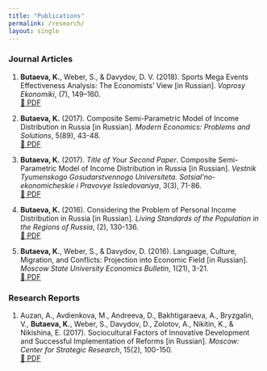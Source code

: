 ```yaml
---
title: "Publications"
permalink: /research/
layout: single
---
```


### Journal Articles

1.  **Butaeva, K.**, Weber, S., & Davydov, D. V. (2018). Sports Mega Events Effectiveness Analysis: The Economists’ View [in Russian]. *Voprosy Ekonomiki*, (7), 149–160.  
    [🔗 PDF](https://www.vopreco.ru/jour/article/view/448) 

2.  **Butaeva, K.** (2017). Composite Semi-Parametric Model of Income Distribution in Russia [in Russian]. *Modern Economics: Problems and Solutions*, 5(89), 43-48.     
    [🔗 PDF](https://journals.vsu.ru/meps/)

3.  **Butaeva, K.** (2017). *Title of Your Second Paper*. Composite Semi-Parametric Model of Income Distribution in Russia [in Russian]. *Vestnik Tyumenskogo Gosudarstvennogo Universiteta. Sotsial’no-ekonomicheskie i Pravovye Issledovaniya*, 3(3), 71-86.     
    [🔗 PDF](https://vestnik.utmn.ru/sociology/vypuski/2017-tom-3/3/467406/)

4.  **Butaeva, K.** (2016). Considering the Problem of Personal Income Distribution in Russia [in Russian]. *Living Standards of the Population in the Regions of Russia*, (2), 130-136.     
    [🔗 PDF](https://www.jour.fnisc.ru/index.php/vcugjournal/article/view/8310)

5.  **Butaeva, K.**, Weber, S., & Davydov, D. (2016). Language, Culture, Migration, and Conflicts: Projection into Economic Field [in Russian]. *Moscow State University Economics Bulletin*, 1(21), 3-21.     
    [🔗 PDF](https://elibrary.ru/item.asp?id=25715406)

### Research Reports

1.  Auzan, A., Avdienkova, M., Andreeva, D., Bakhtigaraeva, A., Bryzgalin, V., **Butaeva, K.**, Weber, S., Davydov, D., Zolotov, A., Nikitin, K., & Nikishina, E. (2017). Sociocultural Factors of Innovative Development and Successful Implementation of Reforms [in Russian]. *Moscow: Center for Strategic Research*, 15(2), 100-150.  
    [🔗 PDF](https://www.csr.ru/uploads/2017/10/report-sf-2017-10-12.pdf)

